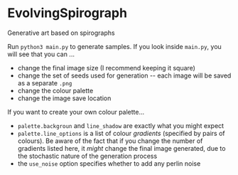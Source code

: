 # EvolvingSpirograph
Generative art based on spirographs


Run `python3 main.py` to generate samples.
If you look inside `main.py`, you will see that you can ...
   - change the final image size (I recommend keeping it square)
   - change the set of seeds used for generation -- each image will be saved as a separate `.png`
   - change the colour palette
   - change the image save location


If you want to create your own colour palette...
   - `palette.backgroun` and `line_shadow` are exactly what you might expect
   - `palette.line_options` is a list of colour *gradients* (specified by pairs of colours). Be aware of the fact that if you change the number of gradients listed here, it *might* change the final image generated, due to the stochastic nature of the generation process
   - the `use_noise` option specifies whether to add any perlin noise
